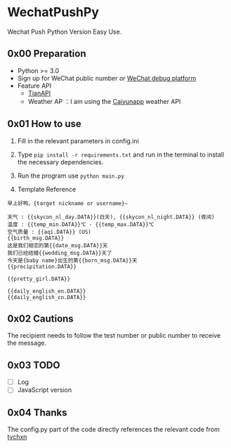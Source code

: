 # WechatPushPy
Wechat Push Python Version Easy Use.


## 0x00 Preparation

- Python >= 3.0
- Sign up for WeChat public number or [WeChat debug platform](https://mp.weixin.qq.com/debug/cgi-bin/sandbox?t=sandbox/login)
- Feature API
  - [TianAPI](https://www.tianapi.com/)
  - Weather AP ：I am using the [Caiyunapp](https://dashboard.caiyunapp.com/user/sign_up/) weather API
  
 ## 0x01 How to use
 
 1. Fill in the relevant parameters in config.ini<br>
 2. Type `pip install -r requirements.txt` and run in the terminal to install the necessary dependencies.<br>
 3. Run the program use `python main.py`<br>
 
4. Template Reference
 ```
 早上好鸭，{target nickname or username}~

天气 : {{skycon_nl_day.DATA}}(白天), {{skycon_nl_night.DATA}} (夜间)
温度 : {{temp_min.DATA}}℃ - {{temp_max.DATA}}℃
空气质量 : {{aqi.DATA}} (US)
{{birth_msg.DATA}}
这是我们相恋的第{{date_msg.DATA}}天
我们已经结婚{{wedding_msg.DATA}}天了
今天是{baby name}出生的第{{born_msg.DATA}}天
{{precipitation.DATA}}

{{pretty_girl.DATA}}

{{daily_english_en.DATA}}
{{daily_english_cn.DATA}}
 ```
 
 ## 0x02 Cautions
 
 The recipient needs to follow the test number or public number to receive the message.
 
 ## 0x03 TODO
 - [ ] Log <br>
 - [ ] JavaScript version 
 
 ## 0x04 Thanks
 
 The config.py part of the code directly references the relevant code from [tychxn](https://github.com/tychxn)
